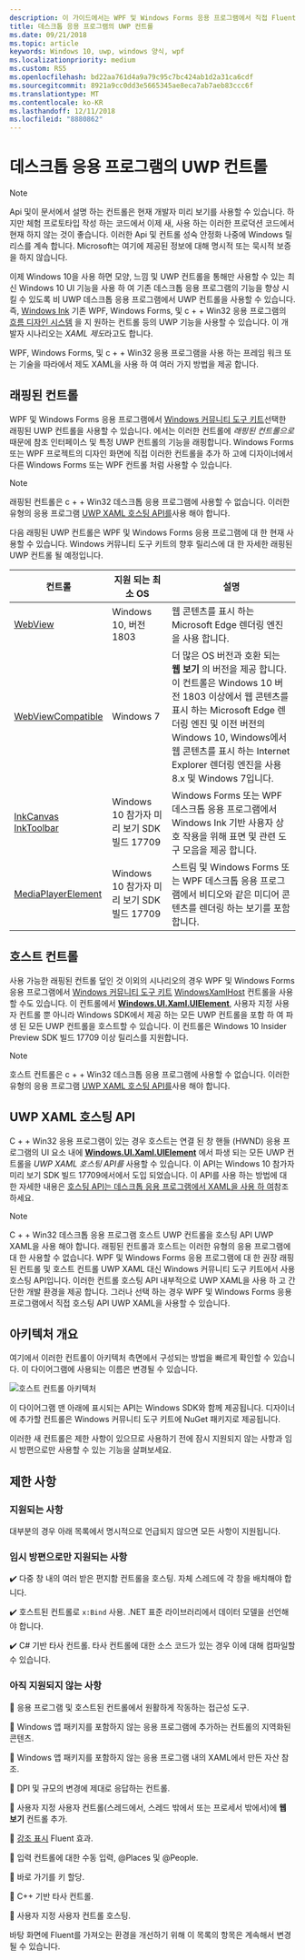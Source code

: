 ```yaml
---
description: 이 가이드에서는 WPF 및 Windows Forms 응용 프로그램에서 직접 Fluent 기반 UWP UI를 만들 수 있습니다.
title: 데스크톱 응용 프로그램의 UWP 컨트롤
ms.date: 09/21/2018
ms.topic: article
keywords: Windows 10, uwp, windows 양식, wpf
ms.localizationpriority: medium
ms.custom: RS5
ms.openlocfilehash: bd22aa761d4a9a79c95c7bc424ab1d2a31ca6cdf
ms.sourcegitcommit: 8921a9cc0dd3e5665345ae8eca7ab7aeb83ccc6f
ms.translationtype: MT
ms.contentlocale: ko-KR
ms.lasthandoff: 12/11/2018
ms.locfileid: "8880862"
---
```

# <a name="uwp-controls-in-desktop-applications"></a>데스크톱 응용 프로그램의 UWP 컨트롤

> [!NOTE]
> Api 및이 문서에서 설명 하는 컨트롤은 현재 개발자 미리 보기를 사용할 수 있습니다. 하지만 체험 프로토타입 작성 하는 코드에서 이제 새, 사용 하는 이러한 프로덕션 코드에서 현재 하지 않는 것이 좋습니다. 이러한 Api 및 컨트롤 성숙 안정화 나중에 Windows 릴리스를 계속 합니다. Microsoft는 여기에 제공된 정보에 대해 명시적 또는 묵시적 보증을 하지 않습니다.

이제 Windows 10을 사용 하면 모양, 느낌 및 UWP 컨트롤을 통해만 사용할 수 있는 최신 Windows 10 UI 기능을 사용 하 여 기존 데스크톱 응용 프로그램의 기능을 향상 시킬 수 있도록 비 UWP 데스크톱 응용 프로그램에서 UWP 컨트롤을 사용할 수 있습니다. 즉, [Windows Ink](../design/input/pen-and-stylus-interactions.md) 기존 WPF, Windows Forms, 및 c + + Win32 응용 프로그램의 [흐름 디자인 시스템](../design/fluent-design-system/index.md) 을 지 원하는 컨트롤 등의 UWP 기능을 사용할 수 있습니다. 이 개발자 시나리오는 *XAML 제도*라고도 합니다.

WPF, Windows Forms, 및 c + + Win32 응용 프로그램을 사용 하는 프레임 워크 또는 기술을 따라에서 제도 XAML을 사용 하 여 여러 가지 방법을 제공 합니다.

## <a name="wrapped-controls"></a>래핑된 컨트롤

WPF 및 Windows Forms 응용 프로그램에서 [Windows 커뮤니티 도구 키트](https://docs.microsoft.com/windows/uwpcommunitytoolkit/)선택한 래핑된 UWP 컨트롤을 사용할 수 있습니다. 에서는 이러한 컨트롤에 *래핑된 컨트롤으로* 때문에 참조 인터페이스 및 특정 UWP 컨트롤의 기능을 래핑합니다. Windows Forms 또는 WPF 프로젝트의 디자인 화면에 직접 이러한 컨트롤을 추가 하 고에 디자이너에서 다른 Windows Forms 또는 WPF 컨트롤 처럼 사용할 수 있습니다.

> [!NOTE]
> 래핑된 컨트롤은 c + + Win32 데스크톱 응용 프로그램에 사용할 수 없습니다. 이러한 유형의 응용 프로그램 [UWP XAML 호스팅 API를](#uwp-xaml-hosting-api)사용 해야 합니다.

다음 래핑된 UWP 컨트롤은 WPF 및 Windows Forms 응용 프로그램에 대 한 현재 사용할 수 있습니다. Windows 커뮤니티 도구 키트의 향후 릴리스에 대 한 자세한 래핑된 UWP 컨트롤 될 예정입니다.

| 컨트롤 | 지원 되는 최소 OS | 설명 |
|-----------------|-------------------------------|-------------|
| [WebView](https://docs.microsoft.com/windows/communitytoolkit/controls/wpf-winforms/webview) | Windows 10, 버전 1803 | 웹 콘텐츠를 표시 하는 Microsoft Edge 렌더링 엔진을 사용 합니다. |
| [WebViewCompatible](https://docs.microsoft.com/windows/communitytoolkit/controls/wpf-winforms/webviewcompatible) | Windows 7 | 더 많은 OS 버전과 호환 되는 **웹 보기** 의 버전을 제공 합니다. 이 컨트롤은 Windows 10 버전 1803 이상에서 웹 콘텐츠를 표시 하는 Microsoft Edge 렌더링 엔진 및 이전 버전의 Windows 10, Windows에서 웹 콘텐츠를 표시 하는 Internet Explorer 렌더링 엔진을 사용 8.x 및 Windows 7입니다. |
| [InkCanvas](https://docs.microsoft.com/windows/communitytoolkit/controls/wpf-winforms/inkcanvas)<br>[InkToolbar](https://docs.microsoft.com/windows/communitytoolkit/controls/wpf-winforms/inktoolbar) | Windows 10 참가자 미리 보기 SDK 빌드 17709 | Windows Forms 또는 WPF 데스크톱 응용 프로그램에서 Windows Ink 기반 사용자 상호 작용을 위해 표면 및 관련 도구 모음을 제공 합니다. |
| [MediaPlayerElement](https://docs.microsoft.com/windows/communitytoolkit/controls/wpf-winforms/mediaplayerelement) | Windows 10 참가자 미리 보기 SDK 빌드 17709 | 스트림 및 Windows Forms 또는 WPF 데스크톱 응용 프로그램에서 비디오와 같은 미디어 콘텐츠를 렌더링 하는 보기를 포함 합니다. |

## <a name="host-controls"></a>호스트 컨트롤

사용 가능한 래핑된 컨트롤 덮인 것 이외의 시나리오의 경우 WPF 및 Windows Forms 응용 프로그램에서 [Windows 커뮤니티 도구 키트](https://docs.microsoft.com/windows/uwpcommunitytoolkit/) [WindowsXamlHost](https://docs.microsoft.com/windows/communitytoolkit/controls/wpf-winforms/windowsxamlhost) 컨트롤을 사용할 수도 있습니다. 이 컨트롤에서 [**Windows.UI.Xaml.UIElement**](https://docs.microsoft.com/uwp/api/windows.ui.xaml.uielement), 사용자 지정 사용자 컨트롤 뿐 아니라 Windows SDK에서 제공 하는 모든 UWP 컨트롤을 포함 하 여 파생 된 모든 UWP 컨트롤을 호스트할 수 있습니다. 이 컨트롤은 Windows 10 Insider Preview SDK 빌드 17709 이상 릴리스를 지원합니다.

> [!NOTE]
> 호스트 컨트롤은 c + + Win32 데스크톱 응용 프로그램에 사용할 수 없습니다. 이러한 유형의 응용 프로그램 [UWP XAML 호스팅 API를](#uwp-xaml-hosting-api)사용 해야 합니다.

## <a name="uwp-xaml-hosting-api"></a>UWP XAML 호스팅 API

C + + Win32 응용 프로그램이 있는 경우 호스트는 연결 된 창 핸들 (HWND) 응용 프로그램의 UI 요소 내에 [**Windows.UI.Xaml.UIElement**](https://docs.microsoft.com/uwp/api/windows.ui.xaml.uielement) 에서 파생 되는 모든 UWP 컨트롤을 *UWP XAML 호스팅 API를* 사용할 수 있습니다. 이 API는 Windows 10 참가자 미리 보기 SDK 빌드 17709에서에서 도입 되었습니다. 이 API를 사용 하는 방법에 대 한 자세한 내용은 [호스팅 API는 데스크톱 응용 프로그램에서 XAML을 사용 하 여](using-the-xaml-hosting-api.md)참조 하세요.

> [!NOTE]
> C + + Win32 데스크톱 응용 프로그램 호스트 UWP 컨트롤을 호스팅 API UWP XAML을 사용 해야 합니다. 래핑된 컨트롤과 호스트는 이러한 유형의 응용 프로그램에 대 한 사용할 수 없습니다. WPF 및 Windows Forms 응용 프로그램에 대 한 권장 래핑된 컨트롤 및 호스트 컨트롤 UWP XAML 대신 Windows 커뮤니티 도구 키트에서 사용 호스팅 API입니다. 이러한 컨트롤 호스팅 API 내부적으로 UWP XAML을 사용 하 고 간단한 개발 환경을 제공 합니다. 그러나 선택 하는 경우 WPF 및 Windows Forms 응용 프로그램에서 직접 호스팅 API UWP XAML을 사용할 수 있습니다.

## <a name="architecture-overview"></a>아키텍처 개요

여기에서 이러한 컨트롤이 아키텍처 측면에서 구성되는 방법을 빠르게 확인할 수 있습니다. 이 다이어그램에 사용되는 이름은 변경될 수 있습니다.  

![호스트 컨트롤 아키텍처](images/host-controls.png)

이 다이어그램 맨 아래에 표시되는 API는 Windows SDK와 함께 제공됩니다. 디자이너에 추가할 컨트롤은 Windows 커뮤니티 도구 키트에 NuGet 패키지로 제공됩니다.

이러한 새 컨트롤은 제한 사항이 있으므로 사용하기 전에 잠시 지원되지 않는 사항과 임시 방편으로만 사용할 수 있는 기능을 살펴보세요.

## <a name="limitations"></a>제한 사항

### <a name="whats-supported"></a>지원되는 사항

대부분의 경우 아래 목록에서 명시적으로 언급되지 않으면 모든 사항이 지원됩니다.

### <a name="whats-supported-only-with-workarounds"></a>임시 방편으로만 지원되는 사항

:heavy_check_mark: 다중 창 내의 여러 받은 편지함 컨트롤을 호스팅. 자체 스레드에 각 창을 배치해야 합니다.

:heavy_check_mark: 호스트된 컨트롤로 ``x:Bind`` 사용. .NET 표준 라이브러리에서 데이터 모델을 선언해야 합니다.

:heavy_check_mark: C# 기반 타사 컨트롤. 타사 컨트롤에 대한 소스 코드가 있는 경우 이에 대해 컴파일할 수 있습니다.

### <a name="whats-not-yet-supported"></a>아직 지원되지 않는 사항

:no_entry_sign: 응용 프로그램 및 호스트된 컨트롤에서 원활하게 작동하는 접근성 도구.

:no_entry_sign: Windows 앱 패키지를 포함하지 않는 응용 프로그램에 추가하는 컨트롤의 지역화된 콘텐츠.

:no_entry_sign: Windows 앱 패키지를 포함하지 않는 응용 프로그램 내의 XAML에서 만든 자산 참조.

:no_entry_sign: DPI 및 규모의 변경에 제대로 응답하는 컨트롤.

:no_entry_sign: 사용자 지정 사용자 컨트롤(스레드에서, 스레드 밖에서 또는 프로세서 밖에서)에 **웹 보기** 컨트롤 추가.

:no_entry_sign: [강조 표시](https://docs.microsoft.com/windows/uwp/design/style/reveal) Fluent 효과.

:no_entry_sign: 입력 컨트롤에 대한 수동 입력, @Places 및 @People.

:no_entry_sign: 바로 가기를 키 할당.

:no_entry_sign: C++ 기반 타사 컨트롤.

:no_entry_sign: 사용자 지정 사용자 컨트롤 호스팅.

바탕 화면에 Fluent를 가져오는 환경을 개선하기 위해 이 목록의 항목은 계속해서 변경될 수 있습니다.  
